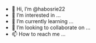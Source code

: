 - 👋 Hi, I’m @habosrie22
- 👀 I’m interested in ...
- 🌱 I’m currently learning ...
- 💞️ I’m looking to collaborate on ...
- 📫 How to reach me ...

<!---
habosrie22/habosrie22 is a ✨ special ✨ repository because its `README.md` (this file) appears on your GitHub profile.
You can click the Preview link to take a look at your changes.
--->
<!DOCTYPE html>
<html xmlns="http://www.w3.org/1999/xhtml">
<head>
<meta property="og:title" content="168.3 KB folder on MEGA" />
<meta property="og:description" content="2 files" />
<meta property="og:url" content="https://mega.nz/folder/QsogXZRK" />
<meta property="og:image" content="https://mega.nz/rich-folder.png" />
<meta property="twitter:card" content="summary" />
<meta property="twitter:title" content="168.3 KB folder on MEGA" />
<meta property="twitter:description" content="2 files" />
<meta property="twitter:url" content="https://mega.nz/folder/QsogXZRK" />
<meta property="twitter:image" content="https://mega.nz/rich-folder.png" />

<meta http-equiv="X-UA-Compatible" content="IE=Edge" />
<meta http-equiv="Content-Type" content="text/html, charset=UTF-8" />
<meta name="referrer" content="strict-origin-when-cross-origin" />
<meta name="viewport" content="width=device-width, initial-scale=1.0, maximum-scale=1.0, user-scalable=0"/>
<meta name="google" value="notranslate" />
<link rel="icon" href="/favicon.ico?v=3" type="image/x-icon" />
<link rel="chrome-webstore-item" href="https://chrome.google.com/webstore/detail/bigefpfhnfcobdlfbedofhhaibnlghod" />
<meta name="apple-itunes-app" content="app-id=706857885"/>
</head>
<body id="bodyel" class="theme-light not-logged">
<script type="text/javascript" src="/secureboot.js?r=1642552789" charset="utf-8"></script>
<div id="overlay" style="display:none; width:100%; height:100%; position:absolute; left:0px; right:0px; cursor:wait; z-index:999999;"></div>
<div class="download-overlay" id="download_overlay" style="display:none;"></div>
<div class="nav-overlay hidden"></div>
<div id="pageholder" style="display:none;"></div>
<div id="startholder" class="fmholder"></div>
<div id="fmholder" class="fmholder" style="display:none;"></div>
<a href="" download="filename" id="dllink" style="display:none;"></a>
<div style="position:absolute;" id="startswfdiv"></div>
<div id="tooltip"></div>
<div style="position:absolute; left:0px; width:100%; top:0px; height:60px; z-index:99; display:none;" id="topmenufm">
</div>
<textarea id="chromeclipboard" title="copy" style="position:absolute;top:-100%;left:-100%;opacity:0" readonly></textarea>
<iframe id="i-ping" style="position:absolute;top:-100%;left:-100%;opacity:0;display:none" src="about:blank"></iframe>
</body>
</html>

